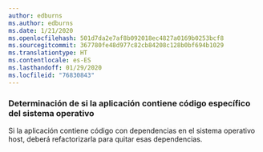 ```yaml
---
author: edburns
ms.author: edburns
ms.date: 1/21/2020
ms.openlocfilehash: 501d7da2e7af8b092018ec4827a0169b0253bcf8
ms.sourcegitcommit: 367780fe48d977c82cb84208c128b0bf694b1029
ms.translationtype: HT
ms.contentlocale: es-ES
ms.lasthandoff: 01/29/2020
ms.locfileid: "76830843"
---
```

### <a name="determine-whether-your-application-contains-os-specific-code"></a>Determinación de si la aplicación contiene código específico del sistema operativo

Si la aplicación contiene código con dependencias en el sistema operativo host, deberá refactorizarla para quitar esas dependencias.

